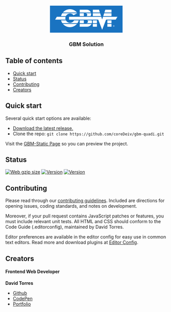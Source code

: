 <p align="center">
  <img src="https://raw.githubusercontent.com/coreDeiv/gbm-quadi/master/media/logo/logo-bg-blue.PNG" alt="GBM Logo" width="auto" height="auto" title="GBM Solution">
</p>

<h3 align="center">GBM Solution</h3>

## Table of contents

- [Quick start](#quick-start)
- [Status](#status)
- [Contributing](#contributing)
- [Creators](#creators)


## Quick start

Several quick start options are available:

- [Download the latest release.](https://github.com/coreDeiv/gbm-quadi/archive/master.zip)
- Clone the repo: `git clone https://github.com/coreDeiv/gbm-quadi.git`

Visit the [GBM-Static Page](https://coredeiv.github.io/gbm-quadi/) so you can preview the project.


## Status

[![Web gzip size](https://img.shields.io/github/repo-size/coredeiv/gbm-quadi?color=%2366063c&label=Github%20Project%20gzip%20size&logo=github)](https://github.com/coreDeiv/gbm-quadi)
[![Version](https://img.shields.io/github/v/release/coredeiv/gbm-quadi?include_prereleases)](https://github.com/coreDeiv/gbm-quadi/releases/tag/v1.2.0.beta)
[![Version](https://img.shields.io/badge/Preview%20Page-Static-%23%233579b0)](https://coredeiv.github.io/gbm-quadi/)

## Contributing

Please read through our [contributing guidelines](https://github.com/coreDeiv/gbm-quadi/blob/master/CHANGELOG.md). Included are directions for opening issues, coding standards, and notes on development.

Moreover, if your pull request contains JavaScript patches or features, you must include relevant unit tests. All HTML and CSS should conform to the Code Guide (.editorconfig), maintained by David Torres.

Editor preferences are available in the editor config for easy use in common text editors. Read more and download plugins at [Editor Config](https://editorconfig.org/).

## Creators

#### Frontend Web Developer
**David Torres**
- [Github](https://github.com/coreDeiv)
- [CodePen](https://codepen.io/coreDeiv)
- [Portfolio](http://portfoliodavidtorres.com)
